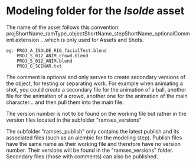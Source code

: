 # Modeling folder for the *Isolde* asset

The name of the asset follows this convention:
    projShortName_ramType_objectShortName_stepShortName_optionalComment.extension
    ...which is only used for Assets and Shots.

    eg: PROJ_A_ISOLDE_RIG_facialTest.blend
        PROJ_S_012_ANIM_crowd.blend
        PROJ_S_012_ANIM.blend
        PROJ_G_SCENAR.txt

The comment is optional and only serves to create secondary versions of the object, for testing or separating work.
For example when animating a shot, you could create a secondary file for the animation of a ball, another file for the animation of a crowd, another one for the animation of the main character... and then pull them into the main file.

The version number is not to be found on the working file but rather in the version files located in the subfolder "ramses_versions"

The subfolder "ramses_publish" only contains the latest publish and its associated files (such as an alembic for the modeling step).
Publish files have the same name as their working file and therefore have no version number. Their versions will be found in the "ramses_versions" folder.
Secondary files (those with comments) can also be published.